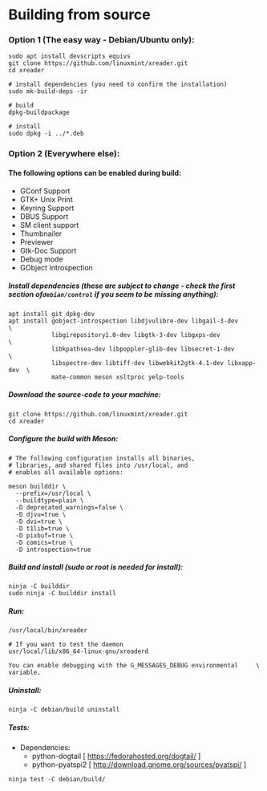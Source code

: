 # Building from source
### Option 1 (The easy way - Debian/Ubuntu only):
```
sudo apt install devscripts equivs
git clone https://github.com/linuxmint/xreader.git
cd xreader

# install dependencies (you need to confirm the installation)
sudo mk-build-deps -ir

# build
dpkg-buildpackage

# install
sudo dpkg -i ../*.deb
```
### Option 2 (Everywhere else):
#### The following options can be enabled during build:
- GConf Support
- GTK+ Unix Print
- Keyring Support
 - DBUS Support
 - SM client support
 - Thumbnailer
 - Previewer
 - Gtk-Doc Support
 - Debug mode
 - GObject Introspection

##### Install dependencies (these are subject to change - check the first section of`debian/control` if you seem to be missing anything):
```
apt install git dpkg-dev
apt install gobject-introspection libdjvulibre-dev libgail-3-dev          \
            libgirepository1.0-dev libgtk-3-dev libgxps-dev               \
            libkpathsea-dev libpoppler-glib-dev libsecret-1-dev           \
            libspectre-dev libtiff-dev libwebkit2gtk-4.1-dev libxapp-dev  \
            mate-common meson xsltproc yelp-tools
```
##### Download the source-code to your machine:
```
git clone https://github.com/linuxmint/xreader.git
cd xreader
```
##### Configure the build with Meson:
```
# The following configuration installs all binaries,
# libraries, and shared files into /usr/local, and
# enables all available options:

meson builddir \
  --prefix=/usr/local \
  --buildtype=plain \
  -D deprecated_warnings=false \
  -D djvu=true \
  -D dvi=true \
  -D t1lib=true \
  -D pixbuf=true \
  -D comics=true \
  -D introspection=true
```
##### Build and install (sudo or root is needed for install):
```
ninja -C builddir
sudo ninja -C builddir install
```
##### Run:
```
/usr/local/bin/xreader

# If you want to test the daemon
usr/local/lib/x86_64-linux-gnu/xreaderd

You can enable debugging with the G_MESSAGES_DEBUG environmental     \
variable.
```
##### Uninstall:
```
ninja -C debian/build uninstall
```
##### Tests:
- Dependencies:
    - python-dogtail [ https://fedorahosted.org/dogtail/ ]
    - python-pyatspi2 [ http://download.gnome.org/sources/pyatspi/ ]
```
ninja test -C debian/build/
```
